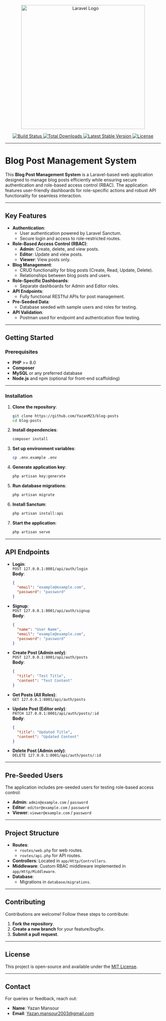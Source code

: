 
<p align="center">
  <a href="https://laravel.com" target="_blank">
    <img src="https://raw.githubusercontent.com/laravel/art/master/logo-lockup/5%20SVG/2%20CMYK/1%20Full%20Color/laravel-logolockup-cmyk-red.svg" width="400" alt="Laravel Logo">
  </a>
</p>

<p align="center">
  <a href="https://github.com/laravel/framework/actions">
    <img src="https://github.com/laravel/framework/workflows/tests/badge.svg" alt="Build Status">
  </a>
  <a href="https://packagist.org/packages/laravel/framework">
    <img src="https://img.shields.io/packagist/dt/laravel/framework" alt="Total Downloads">
  </a>
  <a href="https://packagist.org/packages/laravel/framework">
    <img src="https://img.shields.io/packagist/v/laravel/framework" alt="Latest Stable Version">
  </a>
  <a href="https://packagist.org/packages/laravel/framework">
    <img src="https://img.shields.io/packagist/l/laravel/framework" alt="License">
  </a>
</p>

---

# Blog Post Management System

This **Blog Post Management System** is a Laravel-based web application designed to manage blog posts efficiently while ensuring secure authentication and role-based access control (RBAC). The application features user-friendly dashboards for role-specific actions and robust API functionality for seamless interaction.

---

## Key Features

- **Authentication**:
  - User authentication powered by Laravel Sanctum.
  - Secure login and access to role-restricted routes.
- **Role-Based Access Control (RBAC)**:
  - **Admin**: Create, delete, and view posts.
  - **Editor**: Update and view posts.
  - **Viewer**: View posts only.
- **Blog Management**:
  - CRUD functionality for blog posts (Create, Read, Update, Delete).
  - Relationships between blog posts and users.
- **Role-Specific Dashboards**:
  - Separate dashboards for Admin and Editor roles.
- **API Endpoints**:
  - Fully functional RESTful APIs for post management.
- **Pre-Seeded Data**:
  - Database seeded with sample users and roles for testing.
- **API Validation**:
  - Postman used for endpoint and authentication flow testing.

---

## Getting Started

### Prerequisites

- **PHP** >= 8.0
- **Composer**
- **MySQL** or any preferred database
- **Node.js** and npm (optional for front-end scaffolding)

---

### Installation

1. **Clone the repository**:
   ```bash
   git clone https://github.com/YazanM23/blog-posts
   cd blog-posts
   ```

2. **Install dependencies**:
   ```bash
   composer install
   ```

3. **Set up environment variables**:
   ```bash
   cp .env.example .env
   ```

4. **Generate application key**:
   ```bash
   php artisan key:generate
   ```

5. **Run database migrations**:
   ```bash
   php artisan migrate
   ```

6. **Install Sanctum**:
   ```bash
   php artisan install:api
   ```

7. **Start the application**:
   ```bash
   php artisan serve
   ```

---

## API Endpoints

- **Login**:  
  `POST 127.0.0.1:8001/api/auth/login`  
  **Body**:  
  ```json
  {
    "email": "example@example.com",
    "password": "password"
  }
  ```

- **Signup**:  
  `POST 127.0.0.1:8001/api/auth/signup`  
  **Body**:  
  ```json
  {
    "name": "User Name",
    "email": "example@example.com",
    "password": "password"
  }
  ```

- **Create Post (Admin only)**:  
  `POST 127.0.0.1:8001/api/auth/posts`  
  **Body**:  
  ```json
  {
    "title": "Test Title",
    "content": "Test Content"
  }
  ```

- **Get Posts (All Roles)**:  
  `GET 127.0.0.1:8001/api/auth/posts`

- **Update Post (Editor only)**:  
  `PATCH 127.0.0.1:8001/api/auth/posts/:id`  
  **Body**:  
  ```json
  {
    "title": "Updated Title",
    "content": "Updated Content"
  }
  ```

- **Delete Post (Admin only)**:  
  `DELETE 127.0.0.1:8001/api/auth/posts/:id`

---

## Pre-Seeded Users

The application includes pre-seeded users for testing role-based access control:

- **Admin**: `admin@example.com` / `password`
- **Editor**: `editor@example.com` / `password`
- **Viewer**: `viewer@example.com` / `password`

---

## Project Structure

- **Routes**:
  - `routes/web.php` for web routes.
  - `routes/api.php` for API routes.
- **Controllers**: Located in `app/Http/Controllers`.
- **Middleware**: Custom RBAC middleware implemented in `app/Http/Middleware`.
- **Database**:
  - Migrations in `database/migrations`.
  

---

## Contributing

Contributions are welcome! Follow these steps to contribute:

1. **Fork the repository**.
2. **Create a new branch** for your feature/bugfix.
3. **Submit a pull request**.

---

## License

This project is open-source and available under the [MIT License](LICENSE).

---

## Contact

For queries or feedback, reach out:

- **Name**: Yazan Mansour
- **Email**: Yazan.mansour2003@gmail.com

